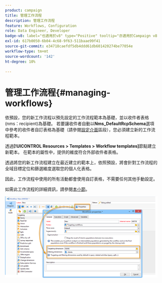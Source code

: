 ```yaml
---
product: campaign
title: 管理工作流程
description: 管理工作流程
feature: Workflows, Configuration
role: Data Engineer, Developer
badge-v8: label="也適用於v8" type="Positive" tooltip="亦適用於Campaign v8"
exl-id: 617b0050-6b04-4c68-9f63-511baae99f41
source-git-commit: e34718caefdf5db4ddd61db601420274be77054e
workflow-type: tm+mt
source-wordcount: '142'
ht-degree: 10%

---
```


# 管理工作流程{#managing-workflows}



依預設，您的新工作流程以預先設定的工作流程範本為基礎，並以收件者表格(nms：recipient)為基礎。 若要讓收件者自動以&#x200B;**Nms_DefaultRcpSchema**&#x200B;選項中參考的收件者自訂表格為基礎（請參閱[設定介面](../../configuration/using/configuring-the-interface.md)區段），您必須建立新的工作流程範本。

透過&#x200B;**[!UICONTROL Resources > Templates > Workflow templates]**&#x200B;節點建立新範本。 在範本的屬性中，提供的維度符合外部收件者表格。

透過將您的新工作流程建立在最近建立的範本上，依照預設，將會針對工作流程的全域目標定位和篩選維度選取您的個人化表格。

因此，工作流程中使用的所有活動都會使用自訂表格，不需要任何其他手動設定。

如需此工作流程的詳細資訊，請參閱[本小節](../../workflow/using/about-workflows.md)。

![](assets/cfg_external_table_workflow.png)
